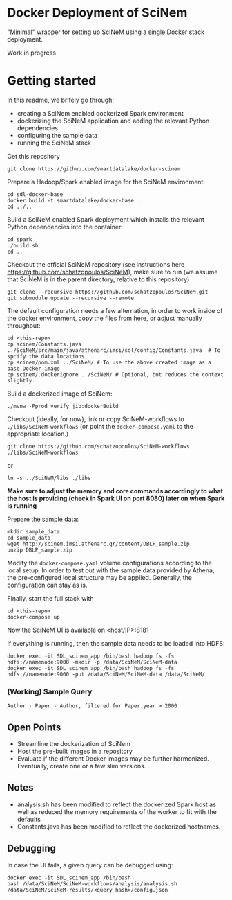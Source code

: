 # Docker Deployment of SciNem #

"Minimal" wrapper for setting up SciNeM using a single Docker stack deployment. 

Work in progress

# Getting started

In this readme, we brifely go through;
- creating a SciNem enabled dockerized Spark environment
- dockerizing the SciNeM application and adding the relevant Python dependencies
- configuring the sample data
- running the SciNeM stack



Get this repository
```
git clone https://github.com/smartdatalake/docker-scinem
```

Prepare a Hadoop/Spark enabled image for the SciNeM environment:
```
cd sdl-docker-base
docker build -t smartdatalake/docker-base  .
cd ../..
```

Build a SciNeM enabled Spark deployment which installs the relevant Python dependencies into the container: 

```
cd spark
./build.sh
cd ..
```


Checkout the official SciNeM repository (see instructions here https://github.com/schatzopoulos/SciNeM), make sure to run (we assume that SciNeM is in the parent directory, relative to this repository)

``` 
git clone --recursive https://github.com/schatzopoulos/SciNeM.git
git submodule update --recursive --remote
```

The default configuration needs a few alternation, in order to work inside of the docker environment, copy the files from here, or adjust manually throughout:

```
cd <this-repo>
cp scinem/Constants.java ../SciNeM/src/main/java/athenarc/imsi/sdl/config/Constants.java  # To spcify the data locations
cp scinem/pom.xml ../SciNeM/ # To use the above created image as a base Docker image
cp scinem/.dockerignore ../SciNeM/ # Optional, but reduces the context slightly. 
```

Build a dockerized image of SciNem:
```
./mvnw -Pprod verify jib:dockerBuild
```

Checkout (ideally, for now), link or copy SciNeM-workflows to ```./libs/SciNeM-workflows``` (or point the ```docker-compose.yaml``` to the appropriate location.)

```
git clone https://github.com/schatzopoulos/SciNeM-workflows ./libs/SciNeM-workflows
```

or 

```
ln -s ../SciNeM/libs ./libs
```

**Make sure to adjust the memory and core commands accordingly to what the host is providing (check in Spark UI on port 8080) later on when Spark is running**

Prepare the sample data:

```
mkdir sample_data
cd sample_data
wget http://scinem.imsi.athenarc.gr/content/DBLP_sample.zip
unzip DBLP_sample.zip 
```

Modify the ```docker-compose.yaml``` volume configurations according to the local setup. In order to test out with the sample data provided by Athena, the pre-configured local structure may be applied. Generally, the configuration can stay as is. 

Finally, start the full stack with

```
cd <this-repo>
docker-compose up
```


Now the SciNeM UI is available on <host/IP>:8181

If everything is running, then the sample data needs to be loaded into HDFS:
```
docker exec -it SDL_scinem_app /bin/bash hadoop fs -fs hdfs://namenode:9000 -mkdir -p /data/SciNeM/SciNeM-data
docker exec -it SDL_scinem_app /bin/bash hadoop fs -fs hdfs://namenode:9000 -put /data/SciNeM/SciNeM-data /data/SciNeM/
```

### (Working) Sample Query ###
```
Author - Paper - Author, filtered for Paper.year > 2000
```

## Open Points ## 
- Streamline the dockerization of SciNem 
- Host the pre-built images in a repository
- Evaluate if the different Docker images may be further harmonized. Eventually, create one or a few slim versions.

## Notes ## 
- analysis.sh has been modified to reflect the dockerized Spark host as well as reduced the memory requirements of the worker to fit with the defaults
- Constants.java has been modified to reflect the dockerized hostnames. 


## Debugging ##
In case the UI fails, a given query can be debugged using:
```
docker exec -it SDL_scinem_app /bin/bash
bash /data/SciNeM/SciNeM-workflows/analysis/analysis.sh /data/SciNeM/SciNeM-results/<query hash>/config.json 

```